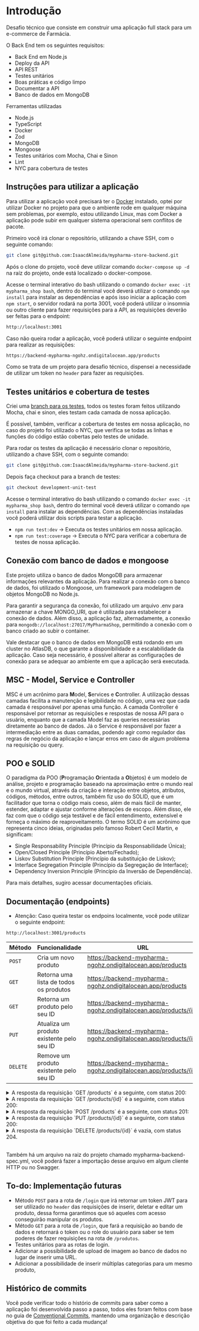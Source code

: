 # Introdução

Desafio técnico que consiste em construir uma aplicação full stack para um e-commerce de Farmácia.

O Back End tem os seguintes requisitos:

- Back End em Node.js
- Deploy da API
- API REST
- Testes unitários
- Boas práticas e código limpo
- Documentar a API
- Banco de dados em MongoDB

Ferramentas utilizadas

- Node.js
- TypeScript
- Docker
- Zod
- MongoDB
- Mongoose
- Testes unitários com Mocha, Chai e Sinon
- Lint
- NYC para cobertura de testes

## Instruções para utilizar a aplicação

Para utilizar a aplicação você precisará ter o [Docker](https://www.docker.com/) instalado, optei por utilizar Docker no projeto para que o ambiente rode em qualquer máquina sem problemas, por exemplo, estou utilizando Linux, mas com Docker a aplicação pode subir em qualquer sistema operacional sem conflitos de pacote.

Primeiro você irá clonar o repositório, utilizando a chave SSH, com o seguinte comando:

```bash
git clone git@github.com:IsaacdAlmeida/mypharma-store-backend.git
```

Após o clone do projeto, você deve utilizar comando `docker-compose up -d` na raíz do projeto, onde está localizado o docker-compose.

Acesse o terminal interativo do bash utilizando o comando `docker exec -it mypharma_shop bash`, dentro do terminal você deverá utilizar o comando `npm install` para instalar as dependências e após isso iniciar a aplicação com `npm start`, o servidor rodará na porta 3001, você poderá utilizar o insomnia ou outro cliente para fazer requisições para a API, as requisições deverão ser feitas para o endpoint:

```bash
http://localhost:3001
```

Caso não queira rodar a aplicação, você poderá utilizar o seguinte endpoint para realizar as requisições:

```bash
https://backend-mypharma-ngohz.ondigitalocean.app/products
```

Como se trata de um projeto para desafio técnico, dispensei a necessidade de utilizar um token no `header` para fazer as requisições.

## Testes unitários e cobertura de testes

Criei uma [branch para os testes](https://github.com/IsaacdAlmeida/mypharma-store-backend/tree/development-unit-test), todos os testes foram feitos utilizando Mocha, chai e sinon, eles testam cada camada de nossa aplicação.

É possível, também, verificar a cobertura de testes em nossa aplicação, no caso do projeto foi utilizado o NYC, que verifica se todas as linhas e funções do código estão cobertas pelo testes de unidade.

Para rodar os testes da aplicação é necessário clonar o repositório, utilizando a chave SSH, com o seguinte comando:

```bash
git clone git@github.com:IsaacdAlmeida/mypharma-store-backend.git
```

Depois faça checkout para a branch de testes:

```bash
git checkout development-unit-test
```

Acesse o terminal interativo do bash utilizando o comando `docker exec -it mypharma_shop bash`, dentro do terminal você deverá utilizar o comando `npm install` para instalar as dependências. Com as dependências instaladas você poderá utilizar dois scripts para testar a aplicação.

- `npm run test:dev` -> Executa os testes unitários em nossa aplicação.
- `npm run test:coverage` -> Executa o NYC para verificar a cobertura de testes de nossa aplicação.

## Conexão com banco de dados e mongoose

Este projeto utiliza o banco de dados MongoDB para armazenar informações relevantes da aplicação. Para realizar a conexão com o banco de dados, foi utilizado o Mongoose, um framework para modelagem de objetos MongoDB no Node.js.

Para garantir a segurança da conexão, foi utilizado um arquivo .env para armazenar a chave MONGO_URI, que é utilizada para estabelecer a conexão de dados. Além disso, a aplicação faz, alternadamente, a conexão para `mongodb://localhost:27017/MyPharmaShop`, permitindo a conexão com o banco criado ao subir o container.

Vale destacar que o banco de dados em MongoDB está rodando em um cluster no AtlasDB, o que garante a disponibilidade e a escalabilidade da aplicação. Caso seja necessário, é possível alterar as configurações de conexão para se adequar ao ambiente em que a aplicação será executada.

## MSC - Model, Service e Controller

MSC é um acrônimo para **M**odel, **S**ervices e **C**ontroller. A utilização dessas camadas facilita a manutenção e legibilidade no código, uma vez que cada camada é responsável por apenas uma função. A camada Controller é responsável por retornar as requisições e respostas de nossa API para o usuário, enquanto que a camada Model faz as queries necessárias diretamente ao banco de dados. Já o Service é responsável por fazer a intermediação entre as duas camadas, podendo agir como regulador das regras de negócio da aplicação e lançar erros em caso de algum problema na requisição ou query.

## POO e SOLID

O paradigma da POO (**P**rogramação **O**rientada a **O**bjetos) é um modelo de análise, projeto e programação baseado na aproximação entre o mundo real e o mundo virtual, através da criação e interação entre objetos, atributos, códigos, métodos, entre outros, também fiz uso do SOLID, que é um facilitador que torna o código mais coeso, além de mais fácil de manter, estender, adaptar e ajustar conforme alterações de escopo. Além disso, ele faz com que o código seja testável e de fácil entendimento, extensível e forneça o máximo de reaproveitamento. O termo SOLID é um acrônimo que representa cinco ideias, originadas pelo famoso Robert Cecil Martin, e significam:

- Single Responsability Principle (Princípio da Responsabilidade Única);
- Open/Closed Principle (Princípio Aberto/Fechado);
- Liskov Substitution Principle (Princípio da substituição de Liskov);
- Interface Segregation Principle (Princípio da Segregação de Interface);
- Dependency Inversion Principle (Princípio da Inversão de Dependência).

Para mais detalhes, sugiro acessar documentações oficiais.

## Documentação (endpoints)

- Atenção: Caso queira testar os endpoins localmente, você pode utilizar o seguinte endpoint:

```bash
http://localhost:3001/products
```

| Método | Funcionalidade                          | URL                         |
| ------ | --------------------------------------- | --------------------------- |
| `POST` | Cria um novo produto | https://backend-mypharma-ngohz.ondigitalocean.app/products |
| `GET` | Retorna uma lista de todos os produtos | https://backend-mypharma-ngohz.ondigitalocean.app/products |
| `GET` | Retorna um produto pelo seu ID | https://backend-mypharma-ngohz.ondigitalocean.app/products/{id} |
| `PUT` | Atualiza um produto existente pelo seu ID | https://backend-mypharma-ngohz.ondigitalocean.app/products/{id} |
| `DELETE` | Remove um produto existente pelo seu ID | https://backend-mypharma-ngohz.ondigitalocean.app/products/{id} |

<details>
  <summary>
    A resposta da requisição `GET /products` é a seguinte, com status 200:
  </summary>

```JSON
[
  {
    "productName": "Paracetamol",
    "price": 5.99,
    "category": "Medicamento",
    "description": "Analgésico e antitérmico",
    "productImageURL": "https://example.com/paracetamol.jpg"
  },
  {
    "productName": "Ibuprofeno",
    "price": 8.5,
    "category": "Medicamento",
    "description": "Anti-inflamatório e analgésico",
    "productImageURL": "https://example.com/ibuprofeno.jpg"
  }
]
```

</details>

<details>
  <summary>
    A resposta da requisição `GET /products/{id}` é a seguinte, com status 200:
  </summary>

```JSON
{
  "productName": "Paracetamol",
  "price": 5.99,
  "category": "Medicamento",
  "description": "Analgésico e antitérmico",
  "productImageURL": "https://example.com/paracetamol.jpg"
}
```

</details>

<details>
  <summary>
    A resposta da requisição `POST /products` é a seguinte, com status 201:
  </summary>

```JSON
  {
  "productName": "Dipirona",
  "price": 3.99,
  "category": "Medicamento",
  "description": "Analgésico e antitérmico",
  "productImageURL": "https://example.com/dipirona.jpg"
}
```

</details>

<details>
  <summary>
    A resposta da requisição `PUT /products/{id}` é a seguinte, com status 200:
  </summary>

```JSON
{
  "productName": "Paracetamol",
  "price": 6.99,
  "category": "Medicamento",
  "description": "Analgésico e antitérmico",
  "productImageURL": "https://example.com/paracetamol.jpg"
}
```

</details>

<details>
  <summary>
    A resposta da requisição `DELETE /products/{id}` é vazia, com status 204.
  </summary>
</details>

<br />

Também há um arquivo na raiz do projeto chamado mypharma-backend-spec.yml, você poderá fazer a importação desse arquivo em algum cliente HTTP ou no Swagger.

## To-do: Implementação futuras

- Método `POST` para a rota de `/login` que irá retornar um token JWT para ser utilizado no `header` das requisições de inserir, deletar e editar um produto, dessa forma garantimos que só aqueles com acesso conseguirão manipular os produtos.
- Método `GET` para a rota de `/login`, que fará a requisição ao bando de dados e retornará o token ou o role do usuário para saber se tem poderes de fazer requisições na rota de `/produtos`.
- Testes unitários para as rotas de login.
- Adicionar a possibilidade de upload de imagem ao banco de dados no lugar de inserir uma URL.
- Adicionar a possibilidade de inserir múltiplas categorias para um mesmo produto,

## Histórico de commits

Você pode verificar todo o histório de commits para saber como a aplicação foi desenvolvida passo a passo, todos eles foram feitos com base no guia de [Conventional Commits](https://www.conventionalcommits.org/en/v1.0.0/), mantendo uma organização e descrição objetiva do que foi feito a cada mudança!
